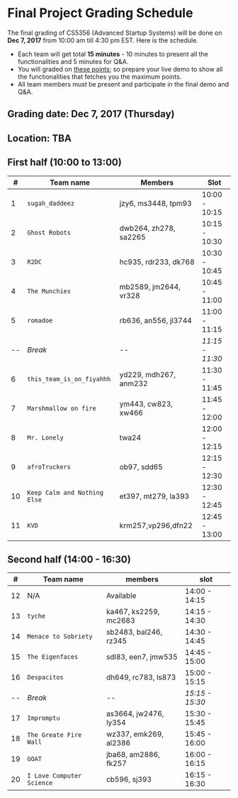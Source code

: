 # Final Project Grading Schedule
The final grading of CS5356 (Advanced Startup Systems) will be done on **Dec 7, 2017** from 10:00 am till 4:30 pm EST.
Here is the schedule.
* Each team will get total **15 minutes** - 10 minutes to present all
the functionalities and 5 minutes for Q&A.
* You will graded on [these points](./grading.md); so prepare your live demo to show all the functionalities that fetches you
the maximum points.
* All team members must be present and participate in the final demo and Q&A.


## Grading date: Dec 7, 2017 (Thursday)
## Location: TBA


## First half (10:00 to  13:00)
| # | Team name | Members | Slot |
|---|-------| --------| -----|
|1  | `sugah_daddeez`| jzy6, ms3448, tpm93 | 10:00 - 10:15 |
|2  | `Ghost Robots` | dwb264, zh278, sa2265 | 10:15 - 10:30|
|3  | `R2DC`         | hc935, rdr233, dk768 | 10:30 - 10:45 |
|4  | `The Munchies` | mb2589, jm2644, vr328 | 10:45 - 11:00 |
|5  | `romadoe`      | rb636, an556, jl3744 | 11:00 - 11:15|
|-- | *Break*      | -- | *11:15 - 11:30* |
|6  | `this_team_is_on_fiyahhh`| yd229, mdh267, anm232 | 11:30 - 11:45|
|7  | `Marshmallow on fire` | ym443, cw823, xw466|11:45 - 12:00|
|8  | `Mr. Lonely `   | twa24 | 12:00 - 12:15|
|9  | `afroTruckers` | ob97, sdd65 | 12:15 - 12:30 |
|10 | `Keep Calm and Nothing Else`| et397, mt279, la393 |  12:30 - 12:45|
|11 | `KVD`          |  krm257,vp296,dfn22 | 12:45 - 13:00|


## Second half (14:00 - 16:30)
| # | Team name | members | slot |
|---|-------| --------| -----|
|12 | N/A       | Available | 14:00 - 14:15|
|13 | `tyche`        |ka467, ks2259, mc2683 | 14:15 - 14:30|
|14 | `Menace to Sobriety` | sb2483, bal246, rz345 |  14:30 - 14:45|
|15 | `The Eigenfaces` | sdl83, een7, jmw535 | 14:45 - 15:00|
|16 | `Despacitos`   | dh649, rc783, ls873 | 15:00 - 15:15|
|-- | *Break*        | -- | *15:15 - 15:30* |
|17 | `Impromptu`    | as3664, jw2476, ly354 |  15:30 - 15:45|
|18 | `The Greate Fire Wall` | wz337, emk269, al2386 |  15:45 - 16:00|
|19 | `GOAT`         |  jba68, am2886, fk257 | 16:00 - 16:15 |
|20 | `I Love Computer Science` | cb596, sj393 | 16:15 - 16:30 |


